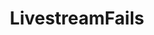 ---
title: LivestreamFails
crosslinks:
- LivestreamFail
- poker
- OutOfTheLoop
- LivestreamWins
- Overwatch
- TwitchHighlights
- cataclysmdda
- thomasthedankengine
- speedrun
- Ice_Poseidon
- HyperRPG
- Yogscast
- gaming
- 2007scape
- Kappa
- niceguys
- DotA2
- IAmA
- roguelikes
- Twitch
---
